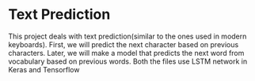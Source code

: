 # Text Prediction
This project deals with text prediction(similar to the ones used in modern keyboards). First, we will predict the next character based on previous characters. Later, we will make a model that predicts the next word from vocabulary based on previous words. Both the files use LSTM network in Keras and Tensorflow
